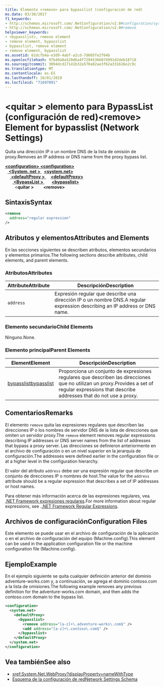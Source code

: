 ```yaml
---
title: Elemento <remove> para bypasslist (configuración de red)
ms.date: 03/30/2017
f1_keywords:
- http://schemas.microsoft.com/.NetConfiguration/v2.0#configuration/system.net/defaultProxy/bypasslist/remove
- http://schemas.microsoft.com/.NetConfiguration/v2.0#remove
helpviewer_keywords:
- <bypasslist>, remove element
- remove element, bypasslist
- bypasslist, remove element
- remove element, bypasslist
ms.assetid: 61dcfb4a-e3d9-4abf-a2cd-7d685fe2f64b
ms.openlocfilehash: 97b49a8a520d6a4f72945366874991d2deb18710
ms.sourcegitcommit: 3094dcd17141b32a570a82ae3f62a331616e2c9c
ms.translationtype: MT
ms.contentlocale: es-ES
ms.lasthandoff: 10/01/2019
ms.locfileid: "71697891"
---
```

# <a name="remove-element-for-bypasslist-network-settings"></a><span data-ttu-id="d9a9c-102">\<quitar > elemento para BypassList (configuración de red)</span><span class="sxs-lookup"><span data-stu-id="d9a9c-102">\<remove> Element for bypasslist (Network Settings)</span></span>

<span data-ttu-id="d9a9c-103">Quita una dirección IP o un nombre DNS de la lista de omisión de proxy.</span><span class="sxs-lookup"><span data-stu-id="d9a9c-103">Removes an IP address or DNS name from the proxy bypass list.</span></span>

[<span data-ttu-id="d9a9c-104"> **\<configuration>** </span><span class="sxs-lookup"><span data-stu-id="d9a9c-104">**\<configuration>**</span></span>](../configuration-element.md)  
<span data-ttu-id="d9a9c-105">&nbsp;&nbsp;[ **\<System. net >** ](system-net-element-network-settings.md)</span><span class="sxs-lookup"><span data-stu-id="d9a9c-105">&nbsp;&nbsp;[**\<system.net>**](system-net-element-network-settings.md)</span></span>  
<span data-ttu-id="d9a9c-106">&nbsp;&nbsp;&nbsp;&nbsp;[ **\<defaultProxy >** ](defaultproxy-element-network-settings.md)</span><span class="sxs-lookup"><span data-stu-id="d9a9c-106">&nbsp;&nbsp;&nbsp;&nbsp;[**\<defaultProxy>**](defaultproxy-element-network-settings.md)</span></span>  
<span data-ttu-id="d9a9c-107">&nbsp;&nbsp;&nbsp;&nbsp;&nbsp;&nbsp;[ **\<BypassList >** ](bypasslist-element-network-settings.md)</span><span class="sxs-lookup"><span data-stu-id="d9a9c-107">&nbsp;&nbsp;&nbsp;&nbsp;&nbsp;&nbsp;[**\<bypasslist>**](bypasslist-element-network-settings.md)</span></span>  
<span data-ttu-id="d9a9c-108">&nbsp;&nbsp;&nbsp;&nbsp;&nbsp;&nbsp;&nbsp;&nbsp;\<**quitar >**</span><span class="sxs-lookup"><span data-stu-id="d9a9c-108">&nbsp;&nbsp;&nbsp;&nbsp;&nbsp;&nbsp;&nbsp;&nbsp;**\<remove>**</span></span>  

## <a name="syntax"></a><span data-ttu-id="d9a9c-109">Sintaxis</span><span class="sxs-lookup"><span data-stu-id="d9a9c-109">Syntax</span></span>

```xml
<remove
  address="regular expression"
/>
```

## <a name="attributes-and-elements"></a><span data-ttu-id="d9a9c-110">Atributos y elementos</span><span class="sxs-lookup"><span data-stu-id="d9a9c-110">Attributes and Elements</span></span>

<span data-ttu-id="d9a9c-111">En las secciones siguientes se describen atributos, elementos secundarios y elementos primarios.</span><span class="sxs-lookup"><span data-stu-id="d9a9c-111">The following sections describe attributes, child elements, and parent elements.</span></span>

### <a name="attributes"></a><span data-ttu-id="d9a9c-112">Atributos</span><span class="sxs-lookup"><span data-stu-id="d9a9c-112">Attributes</span></span>

|<span data-ttu-id="d9a9c-113">**Attribute**</span><span class="sxs-lookup"><span data-stu-id="d9a9c-113">**Attribute**</span></span>|<span data-ttu-id="d9a9c-114">**Descripción**</span><span class="sxs-lookup"><span data-stu-id="d9a9c-114">**Description**</span></span>|
|-------------------|---------------------|
|`address`|<span data-ttu-id="d9a9c-115">Expresión regular que describe una dirección IP o un nombre DNS.</span><span class="sxs-lookup"><span data-stu-id="d9a9c-115">A regular expression describing an IP address or DNS name.</span></span>|

### <a name="child-elements"></a><span data-ttu-id="d9a9c-116">Elemento secundario</span><span class="sxs-lookup"><span data-stu-id="d9a9c-116">Child Elements</span></span>

<span data-ttu-id="d9a9c-117">Ninguno.</span><span class="sxs-lookup"><span data-stu-id="d9a9c-117">None.</span></span>

### <a name="parent-elements"></a><span data-ttu-id="d9a9c-118">Elemento principal</span><span class="sxs-lookup"><span data-stu-id="d9a9c-118">Parent Elements</span></span>

|<span data-ttu-id="d9a9c-119">**Element**</span><span class="sxs-lookup"><span data-stu-id="d9a9c-119">**Element**</span></span>|<span data-ttu-id="d9a9c-120">**Descripción**</span><span class="sxs-lookup"><span data-stu-id="d9a9c-120">**Description**</span></span>|
|-----------------|---------------------|
|[<span data-ttu-id="d9a9c-121">bypasslist</span><span class="sxs-lookup"><span data-stu-id="d9a9c-121">bypasslist</span></span>](bypasslist-element-network-settings.md)|<span data-ttu-id="d9a9c-122">Proporciona un conjunto de expresiones regulares que describen las direcciones que no utilizan un proxy.</span><span class="sxs-lookup"><span data-stu-id="d9a9c-122">Provides a set of regular expressions that describe addresses that do not use a proxy.</span></span>|

## <a name="remarks"></a><span data-ttu-id="d9a9c-123">Comentarios</span><span class="sxs-lookup"><span data-stu-id="d9a9c-123">Remarks</span></span>

<span data-ttu-id="d9a9c-124">El elemento `remove` quita las expresiones regulares que describen las direcciones IP o los nombres de servidor DNS de la lista de direcciones que omiten un servidor proxy.</span><span class="sxs-lookup"><span data-stu-id="d9a9c-124">The `remove` element removes regular expressions describing IP addresses or DNS server names from the list of addresses that bypass a proxy server.</span></span> <span data-ttu-id="d9a9c-125">Las direcciones se definieron anteriormente en el archivo de configuración o en un nivel superior en la jerarquía de configuración.</span><span class="sxs-lookup"><span data-stu-id="d9a9c-125">The addresses were defined earlier in the configuration file or at a higher level in the configuration hierarchy.</span></span>

<span data-ttu-id="d9a9c-126">El valor del atributo `address` debe ser una expresión regular que describe un conjunto de direcciones IP o nombres de host.</span><span class="sxs-lookup"><span data-stu-id="d9a9c-126">The value for the `address` attribute should be a regular expression that describes a set of IP addresses or host names.</span></span>

<span data-ttu-id="d9a9c-127">Para obtener más información acerca de las expresiones regulares, vea. [.NET Framework expresiones regulares](../../../../standard/base-types/regular-expressions.md).</span><span class="sxs-lookup"><span data-stu-id="d9a9c-127">For more information about regular expressions, see .[.NET Framework Regular Expressions](../../../../standard/base-types/regular-expressions.md).</span></span>

## <a name="configuration-files"></a><span data-ttu-id="d9a9c-128">Archivos de configuración</span><span class="sxs-lookup"><span data-stu-id="d9a9c-128">Configuration Files</span></span>

<span data-ttu-id="d9a9c-129">Este elemento se puede usar en el archivo de configuración de la aplicación o en el archivo de configuración del equipo (Machine.config).</span><span class="sxs-lookup"><span data-stu-id="d9a9c-129">This element can be used in the application configuration file or the machine configuration file (Machine.config).</span></span>

## <a name="example"></a><span data-ttu-id="d9a9c-130">Ejemplo</span><span class="sxs-lookup"><span data-stu-id="d9a9c-130">Example</span></span>

<span data-ttu-id="d9a9c-131">En el ejemplo siguiente se quita cualquier definición anterior del dominio adventure-works.com y, a continuación, se agrega el dominio contoso.com a la lista de omisiones.</span><span class="sxs-lookup"><span data-stu-id="d9a9c-131">The following example removes any previous definition for the adventure-works.com domain, and then adds the contoso.com domain to the bypass list.</span></span>

```xml
<configuration>
  <system.net>
    <defaultProxy>
      <bypasslist>
        <remove address="[a-z]+\.adventure-works\.com$" />
        <add address="[a-z]+\.contoso\.com$" />
      </bypasslist>
    </defaultProxy>
  </system.net>
</configuration>
```

## <a name="see-also"></a><span data-ttu-id="d9a9c-132">Vea también</span><span class="sxs-lookup"><span data-stu-id="d9a9c-132">See also</span></span>

- <xref:System.Net.WebProxy?displayProperty=nameWithType>
- [<span data-ttu-id="d9a9c-133">Esquema de la configuración de red</span><span class="sxs-lookup"><span data-stu-id="d9a9c-133">Network Settings Schema</span></span>](index.md)
